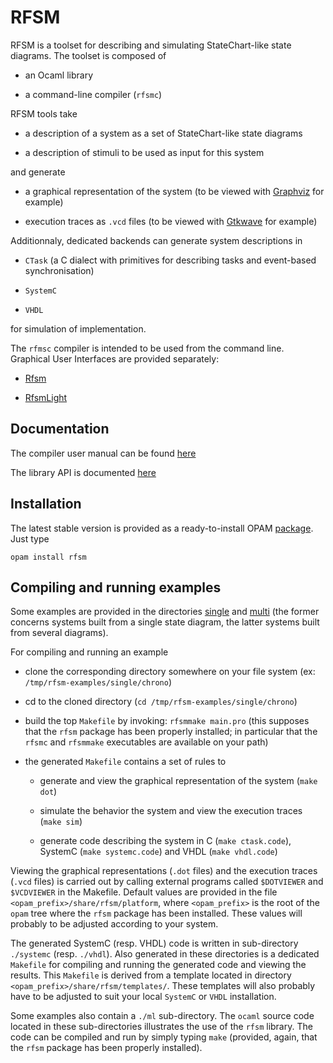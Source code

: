 RFSM 
====

RFSM is a toolset for describing and simulating StateChart-like state diagrams.
The toolset is composed of

* an Ocaml library

* a command-line compiler (`rfsmc`) 

RFSM tools take

* a description of a system as a set of StateChart-like state diagrams

* a description of stimuli to be used as input for this system

and generate

* a graphical representation of the system (to be viewed with [Graphviz](http://www.graphviz.org) for example)

* execution traces as `.vcd` files (to be viewed with [Gtkwave](http://gtkwave.sourceforge.net) for example)

Additionnaly, dedicated backends can generate system descriptions in

* `CTask` (a C dialect with primitives for describing tasks and event-based synchronisation)

* `SystemC`

* `VHDL` 

for simulation of implementation. 

The `rfmsc` compiler is intended to be used from the command line. Graphical User Interfaces are
provided separately:

* [Rfsm](http://dream.ispr-ip.fr/RFSM)

* [RfsmLight](http://github.com/jserot/rfsm-light) 

Documentation
-------------

The compiler user manual can be found [here](http://jserot.github.io/rfsm-docs/rfsm.pdf)

The library API is documented [here](https://jserot.github.io/rfsm/index.html)

Installation
------------

The latest stable version is provided as a ready-to-install OPAM
[package](https://opam.ocaml.org/packages/rfsm). Just type 

`opam install rfsm`

Compiling and running examples
------------------------------

Some examples are provided in the directories [single](https://github.com/jserot/rfsm/tree/master/examples/single) and
[multi](https://github.com/jserot/rfsm/tree/master/examples/multi) (the former concerns systems
built from a single state diagram, the latter systems built from several diagrams).

For compiling and running an example

* clone the corresponding directory somewhere on your file system (ex: `/tmp/rfsm-examples/single/chrono`)

* cd to the cloned directory (`cd /tmp/rfsm-examples/single/chrono`)

* build the top `Makefile` by invoking: `rfsmmake main.pro` 
  (this supposes that the `rfsm` package has been properly installed; in particular that the `rfsmc`
  and `rfsmmake` executables are available on your path)
  
* the generated `Makefile` contains a set of rules to 

  - generate and view the graphical representation of the system (`make dot`)

  - simulate the behavior the system and view the execution traces (`make sim`)

  - generate code describing the system in C (`make ctask.code`), SystemC (`make systemc.code`) and
    VHDL (`make vhdl.code`)

Viewing the graphical representations (`.dot` files) and the execution traces (`.vcd` files) is
carried out by calling external programs called `$DOTVIEWER` and `$VCDVIEWER` in the Makefile.
Default values are provided in the file `<opam_prefix>/share/rfsm/platform`, where `<opam_prefix>`
is the root of the `opam` tree where the `rfsm` package has been installed. These values will
probably to be adjusted according to your system.

The generated SystemC (resp. VHDL) code is written in
sub-directory `./systemc` (resp. `./vhdl`). Also generated in these directories is a dedicated
`Makefile` for compiling and running the generated code and viewing the results. This `Makefile` is derived from a template
located in directory `<opam_prefix>/share/rfsm/templates/`. These templates will also probably have to be
adjusted to suit your local `SystemC` or `VHDL` installation.

Some examples also contain a `./ml` sub-directory. The `ocaml` source code located in these
sub-directories illustrates the use of the `rfsm` library. The code can be compiled and run by simply typing
`make` (provided, again, that the `rfsm` package has been properly installed). 
